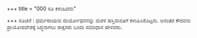 +++
title = "000 ಸೂ ಕಳುಹಿದನು"

+++
ಸೂಚನೆ :  ಧರ್ಮರಾಯನು ದುರ್ಯೋಧನನನ್ನು ಮರಳಿ ಹಸ್ತಿನಾವತಿಗೆ ಕಳುಹಿಸಿಕೊಟ್ಟನು. ಅನಂತರ ಕೌರವನು ಪ್ರಾಯೋಪವೇಶಕ್ಕೆ ಸಿದ್ಧನಾಗಲು ರಾಕ್ಷಸರು ಬಂದು ಸಮಾಧಾನ ಹೇಳಿದರು.